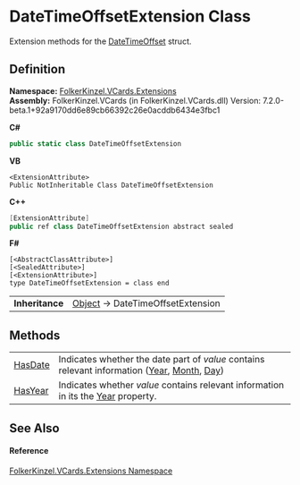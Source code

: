 # DateTimeOffsetExtension Class


Extension methods for the <a href="https://learn.microsoft.com/dotnet/api/system.datetimeoffset" target="_blank" rel="noopener noreferrer">DateTimeOffset</a> struct.



## Definition
**Namespace:** <a href="ea6bb853-85f2-e58b-0429-68b3fa762c9a.md">FolkerKinzel.VCards.Extensions</a>  
**Assembly:** FolkerKinzel.VCards (in FolkerKinzel.VCards.dll) Version: 7.2.0-beta.1+92a9170dd6e89cb66392c26e0acddb6434e3fbc1

**C#**
``` C#
public static class DateTimeOffsetExtension
```
**VB**
``` VB
<ExtensionAttribute>
Public NotInheritable Class DateTimeOffsetExtension
```
**C++**
``` C++
[ExtensionAttribute]
public ref class DateTimeOffsetExtension abstract sealed
```
**F#**
``` F#
[<AbstractClassAttribute>]
[<SealedAttribute>]
[<ExtensionAttribute>]
type DateTimeOffsetExtension = class end
```

<table><tr><td><strong>Inheritance</strong></td><td><a href="https://learn.microsoft.com/dotnet/api/system.object" target="_blank" rel="noopener noreferrer">Object</a>  →  DateTimeOffsetExtension</td></tr>
</table>



## Methods
<table>
<tr>
<td><a href="47674f5a-7c08-d541-f3a2-2f2c06757360.md">HasDate</a></td>
<td>Indicates whether the date part of <em>value</em> contains relevant information (<a href="https://learn.microsoft.com/dotnet/api/system.datetimeoffset.year" target="_blank" rel="noopener noreferrer">Year</a>, <a href="https://learn.microsoft.com/dotnet/api/system.datetimeoffset.month" target="_blank" rel="noopener noreferrer">Month</a>, <a href="https://learn.microsoft.com/dotnet/api/system.datetimeoffset.day" target="_blank" rel="noopener noreferrer">Day</a>)</td></tr>
<tr>
<td><a href="6a174a4e-66db-d134-2c1d-eef1e68afc50.md">HasYear</a></td>
<td>Indicates whether <em>value</em> contains relevant information in its the <a href="https://learn.microsoft.com/dotnet/api/system.datetimeoffset.year" target="_blank" rel="noopener noreferrer">Year</a> property.</td></tr>
</table>

## See Also


#### Reference
<a href="ea6bb853-85f2-e58b-0429-68b3fa762c9a.md">FolkerKinzel.VCards.Extensions Namespace</a>  
